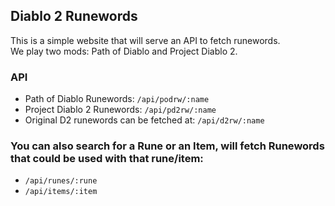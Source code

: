 ## Diablo 2 Runewords

This is a simple website that will serve an API to fetch runewords.  
We play two mods: Path of Diablo and Project Diablo 2. 

### API
- Path of Diablo Runewords: ```/api/podrw/:name```  
- Project Diablo 2 Runewords: ```/api/pd2rw/:name```  
- Original D2 runewords can be fetched at: ```/api/d2rw/:name```

### You can also search for a Rune or an Item, will fetch Runewords that could be used with that rune/item:
- ```/api/runes/:rune```  
- ```/api/items/:item```
